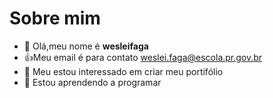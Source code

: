 # Sobre mim
- 👋 Olá,meu nome é **wesleifaga**
- 👍Meu email é para contato weslei.faga@escola.pr.gov.br
- 👀 Meu estou interessado em criar meu portifólio
- 🌱 Estou aprendendo a programar

<!---
wesleifaga/wesleifaga is a ✨ special ✨ repository because its `README.md` (this file) appears on your GitHub profile.
You can click the Preview link to take a look at your changes.
--->
